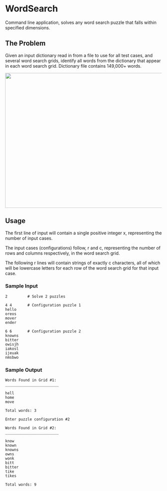 # WordSearch

Command line application, solves any word search puzzle that falls within specified dimensions. 

## The Problem

Given an input dictionary read in from a file to use for all test cases, and several word 
search grids, identify all words from the dictionary that appear in each word search grid. 
Dictionary file contains 149,000+ words.

<p align="center">
  <img width="890" height="434" src="http://appham.com/wp-content/uploads/2013/10/twisty-featured-big-890x434.png">
</p>

## Usage 

The first line of input will contain a single positive integer x, representing the number of input cases.

The input cases (configurations) follow, r and c, representing the number of rows and columns respectively, in the word search grid.

The following r lines will contain strings of exactly c characters, all of which will be lowercase letters for each row of the word search grid for that input case.

### Sample Input

```
2         # Solve 2 puzzles

4 4       # Configuration puzzle 1
hello
oreos
mover
ender

6 6       # Configuration puzzle 2 
knowns 
bitter
owisjh
iakosl
ijeuak
nmsbwo
```

### Sample Output

```
Words Found in Grid #1:
________________________

hell
home
move

Total words: 3

Enter puzzle configuration #2

Words Found in Grid #2:
________________________

know
known
knowns
owns
wonk
bitt
bitter
tike
tikes

Total words: 9
```

